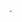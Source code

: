 <head> <title>My First Webpage</title> <meta charset="UTF-8"> <meta name="description" content="This field contains information about your page. It is usually around two sentences long.">. <meta name="author" content="Conor Sheils"> </header>
